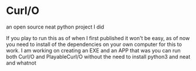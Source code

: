 # CurI/O
an open source neat python project I did



If you play to run this as of when I first published it won't be easy,
as of now you need to install of the dependencies on your own computer for this to work.
I am working on creating an EXE and an APP
that was you can run both CurI/O and PlayableCurI/O without the need to install python3 and neat and whatnot
